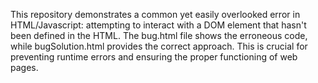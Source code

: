 This repository demonstrates a common yet easily overlooked error in HTML/Javascript: attempting to interact with a DOM element that hasn't been defined in the HTML.  The bug.html file shows the erroneous code, while bugSolution.html provides the correct approach. This is crucial for preventing runtime errors and ensuring the proper functioning of web pages.